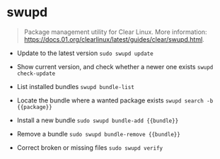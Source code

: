 # swupd
> Package management utility for Clear Linux.
> More information: <https://docs.01.org/clearlinux/latest/guides/clear/swupd.html>.

- Update to the latest version
`sudo swupd update`

- Show current version, and check whether a newer one exists
`swupd check-update`

- List installed bundles
`swupd bundle-list`

- Locate the bundle where a wanted package exists
`swupd search -b {{package}}`

- Install a new bundle
`sudo swupd bundle-add {{bundle}}`

- Remove a bundle
`sudo swupd bundle-remove {{bundle}}`

- Correct broken or missing files
`sudo swupd verify`
